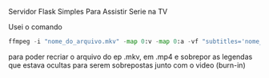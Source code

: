Servidor Flask Simples Para Assistir Serie na TV

Usei o comando 
```python
ffmpeg -i "nome_do_arquivo.mkv" -map 0:v -map 0:a -vf "subtitles='nome_do_arquivo.mkv':si=4" -c:v libx264 -c:a copy "nome_do_arquivo.mp4"
```
para poder recriar o arquivo do ep .mkv, em .mp4 e sobrepor as legendas que estava ocultas para serem sobrepostas junto com o video (burn-in)
